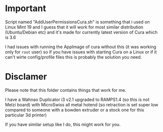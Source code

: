 # Important

Script named "AddUserPermissionsCura.sh" is something that i used on Linux Mint 19 and I guess that it will work for most similar distribution (Ubuntu/Debian etc) and it's made for currently latest version of Cura which is 3.6

I had issues with running the AppImage of cura without this (it was working only for `root` user) so if you have issues with starting Cura on a Linux or if it can't wirte config/profile files this is probably the solution you need.

# Disclamer

Please note that this folder contains things that work for me.

I have a Wahnao Duplicator i3 v2.1 upgraded to RAMPS1.4 (so this is not Melzi board)
with MicroSwiss all metal hotend (so retraction is set super low compared
to someone with a bowden extruder or a stock one for this particular 3d printer)

If you have similar setup like I do, this might work for you.
